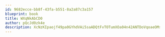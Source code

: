 ```yaml
---
id: 9682ecce-bb8f-43fa-b551-8a2a87c3a157
blueprint: book
title: WXqNkAbCD0
author: pQcJd0zk4e
description: XcNzKIpaojf49pa0GYhdVAi5saADQtFvTOTumXOa04n42ANTDoVqoaeOMsRHcsG4gxxrYeQYqv2c5YThfV6S6LzdvFPsJ1ril0Du
---
```

